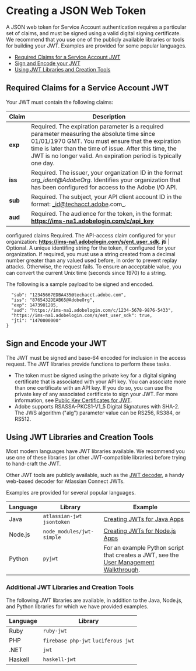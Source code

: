 # Creating a JSON Web Token

A JSON web token for Service Account authentication requires a particular set of claims, and must be signed using a valid digital signing certificate. We recommend that you use one of the publicly available libraries or tools for building your JWT. Examples are provided for some popular languages.

* [Required Claims for a Service Account JWT](https://www.adobe.io/apis/cloudplatform/console/authentication/jwt_workflow.html#build)
* [Sign and Encode your JWT](https://www.adobe.io/apis/cloudplatform/console/authentication/jwt_workflow.html#sign)
* [Using JWT Libraries and Creation Tools](https://www.adobe.io/apis/cloudplatform/console/authentication/jwt_workflow.html#examples)

<a id="build"></a>
## Required Claims for a Service Account JWT

Your JWT must contain the following claims:

Claim | Description
----- | -----------
**exp** | Required. The expiration parameter is a required parameter measuring the absolute time since 01/01/1970 GMT. You must ensure that the expiration time is later than the time of issue. After this time, the JWT is no longer valid. An expiration period is typically one day.
**iss** | Required. The issuer, your organization ID in the format _org_ident@AdobeOrg_. Identifies your organization that has been configured for access to the Adobe I/O API.
**sub** | Required. The subject, your API client account ID in the format: _id@techacct.adobe.com_.
**aud** | Required. The audience for the token, in the format: **https://ims-na1.adobelogin.com/c/api_key**
configured claims	Required. The API-access claim configured for your organization: **https://ims-na1.adobelogin.com/s/ent_user_sdk**.
**jti** | Optional. A unique identifing string for the token, if configured for your organization. If required, you must use a string created from a decimal number greater than any valued used before, in order to prevent replay attacks. Otherwise, the request fails. To ensure an acceptable value, you can convert the current Unix time (seconds since 1970) to a string.

The following is a sample payload to be signed and encoded.

```{
  "sub": "12345667EDBA435@techacct.adobe.com",
  "iss": "8765432DEAB65@AdobeOrg",
  "exp": 1473901205,
  "aud": "https://ims-na1.adobelogin.com/c/1234-5678-9876-5433",
  "https://ims-na1.adobelogin.com/s/ent_user_sdk": true,
  "jti": "1470000000"
}
```

<a id="sign"></a>
## Sign and Encode your JWT

The JWT must be signed and base-64 encoded for inclusion in the access request. The JWT libraries provide functions to perform these tasks.

* The token must be signed using the private key for a digital signing certificate that is associated with your API key. You can associate more than one certificate with an API key. If you do so, you can use the private key of any associated certificate to sign your JWT. For more information, see [Public Key Certificates for JWT](https://www.adobe.io/apis/cloudplatform/console/authentication/createcert.html).
* Adobe supports RSASSA-PKCS1-V1_5 Digital Signatures with SHA-2. The JWS algorithm ("alg") parameter value can be RS256, RS384, or RS512.


<a id="examples"></a>
## Using JWT Libraries and Creation Tools

Most modern languages have JWT libraries available. We recommend you use one of these libraries (or other JWT-compatible libraries) before trying to hand-craft the JWT.

Other JWT tools are publicly available, such as the [JWT decoder](http://jwt-decoder.herokuapp.com/jwt/decode), a handy web-based decoder for Atlassian Connect JWTs.

Examples are provided for several popular languages.

Language | Library | Example
-------- | ------- | -------
Java | `atlassian-jwt` `jsontoken`  | [Creating JWTs for Java Apps](https://www.adobe.io/apis/cloudplatform/console/authentication/createjwt/jwt_java.html)
Node.js | `node_modules/jwt-simple` | [Creating JWTs for Node.js Apps](https://www.adobe.io/apis/cloudplatform/console/authentication/createjwt/jwt_nodeJS.html)
Python | `pyjwt` | For an example Python script that creates a JWT, see the [User Management Walkthrough](https://www.adobe.io/apis/cloudplatform/usermanagement/docs/samples.html).

### Additional JWT Libraries and Creation Tools

The following JWT libraries are available, in addition to the Java, Node.js, and Python libraries for which we have provided examples.

Language | Library
-------- | -------
Ruby | `ruby-jwt`
PHP | `firebase php-jwt` `luciferous jwt`
.NET | `jwt`
Haskell | `haskell-jwt`

